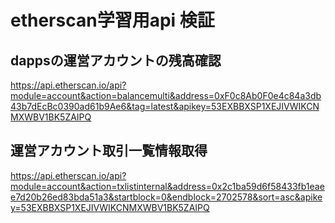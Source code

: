 ﻿
# etherscan学習用api 検証

## dappsの運営アカウントの残高確認
https://api.etherscan.io/api?module=account&action=balancemulti&address=0xF0c8Ab0F0e4c84a3db43b7dEcBc0390ad61b9Ae6&tag=latest&apikey=53EXBBXSP1XEJIVWIKCNMXWBV1BK5ZAIPQ

## 運営アカウント取引一覧情報取得
https://api.etherscan.io/api?module=account&action=txlistinternal&address=0x2c1ba59d6f58433fb1eaee7d20b26ed83bda51a3&startblock=0&endblock=2702578&sort=asc&apikey=53EXBBXSP1XEJIVWIKCNMXWBV1BK5ZAIPQ